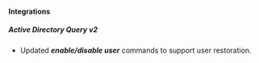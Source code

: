 
#### Integrations
##### Active Directory Query v2
- Updated ***enable/disable user*** commands to support user restoration.
